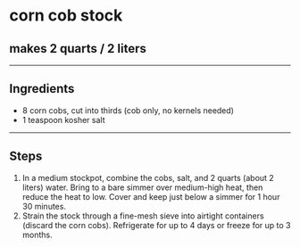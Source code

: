 # corn cob stock

## makes 2 quarts / 2 liters

---

## Ingredients

* 8 corn cobs, cut into thirds (cob only, no kernels needed)
* 1 teaspoon kosher salt

---

## Steps

1. In a medium stockpot, combine the cobs, salt, and 2 quarts (about 2 liters) water. Bring to a bare simmer over medium-high heat, then reduce the heat to low. Cover and keep just below a simmer for 1 hour 30 minutes.
2. Strain the stock through a fine-mesh sieve into airtight containers (discard the corn cobs). Refrigerate for up to 4 days or freeze for up to 3 months.